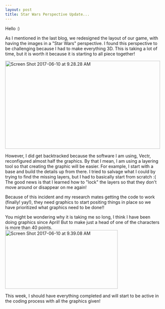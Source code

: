```yaml
---
layout: post
title: Star Wars Perspective Update... 
---
```

Hello :)

As I mentioned in the last blog, we redesigned the layout of our game, with having the images in a "Star Wars" perspective. I found this 
perspective to be challenging because I had to make everything 3D. This is taking a lot of time, but it is worth it because it is starting 
to all piece together! 

<a data-flickr-embed="true"  href="https://www.flickr.com/photos/152515268@N06/34371440494/in/dateposted-public/" title="Screen Shot 2017-
06-10 at 9.28.28 AM"><img src="https://c1.staticflickr.com/5/4222/34371440494_a5d889d883.jpg" width="500" height="285" alt="Screen Shot 
2017-06-10 at 9.28.28 AM"></a><script async src="//embedr.flickr.com/assets/client-code.js" charset="utf-8"></script>

However, I did get backtracked because the software I am using, Vectr, reconfigured almost half the graphics. By that I mean, I am using a 
layering tool so that creating the graphic will be easier. For example, I start with a base and build the details up from there. I tried 
to salvage what I could by trying to find the missing layers, but I had to basically start from scratch :( The good news is that I learned 
how to "lock" the layers so that they don't move around or disappear on me again! 

Because of this incident and my research mates getting the code to work (finally! yay!), they need graphics to start positing things in 
place so we have prioritized what graphics need to be done!! 

You might be wondering why it is taking me so long, I think I have been doing graphics since April! But to make just a head of one of the characters is more than 40 points. 
<a data-flickr-embed="true"  href="https://www.flickr.com/photos/152515268@N06/34829011980/in/dateposted-public/" title="Screen Shot 2017-06-10 at 9.39.08 AM"><img src="https://c1.staticflickr.com/5/4279/34829011980_648ca66c81.jpg" width="363" height="190" alt="Screen Shot 2017-06-10 at 9.39.08 AM"></a><script async src="//embedr.flickr.com/assets/client-code.js" charset="utf-8"></script>

This week, I should have everything completed and will start to be active in the coding process with all the graphics given!




